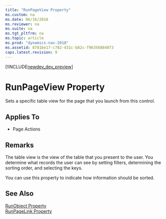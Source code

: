 ```yaml
---
title: "RunPageView Property"
ms.custom: na
ms.date: 06/16/2016
ms.reviewer: na
ms.suite: na
ms.tgt_pltfrm: na
ms.topic: article
ms.prod: "dynamics-nav-2018"
ms.assetid: 8781be17-c782-431c-b82c-f963568848f3
caps.latest.revision: 9
---
```


[!INCLUDE[newdev_dev_preview](../includes/newdev_dev_preview.md)]

# RunPageView Property
Sets a specific table view for the page that you launch from this control.  
  
## Applies To  
  
-   Page Actions  
  
## Remarks  
 The table view is the view of the table that you present to the user. You determine what records the user can see by setting filters, determining the sorting order, and selecting the keys.  
  
 You can use this property to indicate how information should be sorted.  
  
## See Also  
 [RunObject Property](devenv-runobject-property.md)   
 [RunPageLink Property](devenv-runpagelink-property.md)